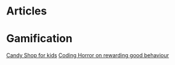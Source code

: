 Articles
=======

# Gamification
[Candy Shop for kids](http://www.lisabronner.com/the-candy-store/)
[Coding Horror on rewarding good behaviour](http://blog.codinghorror.com/because-reading-is-fundamental-2/)
